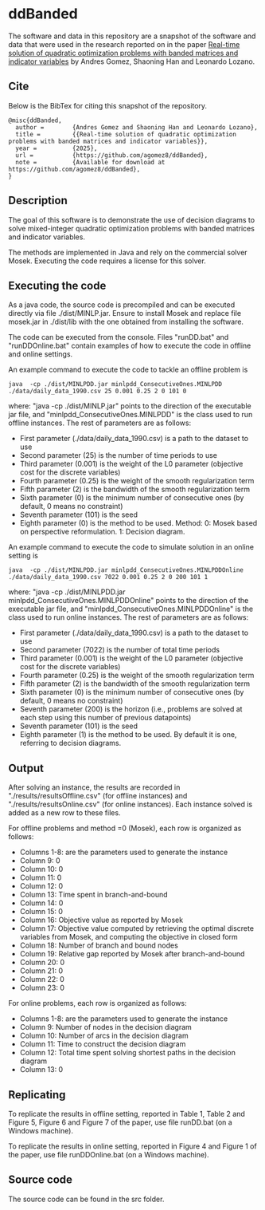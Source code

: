 
# ddBanded



The software and data in this repository are a snapshot of the software and data
that were used in the research reported on in the paper 
[Real-time solution of quadratic optimization problems with banded matrices and indicator variables](https://arxiv.org/abs/2405.03051) by Andres Gomez, Shaoning Han and Leonardo Lozano. 


<!--**Important: This code is being developed on an on-going basis at 
https://github.com/agomez8/ddBanded. Please go there if you would like to
get a more recent version or would like support**-->

## Cite

<!--To cite the contents of this repository, please cite both the paper and this repo, using their respective DOIs.


https://doi.org/10.1287/ijoc.2025.1215

https://doi.org/10.1287/ijoc.2025.1215.cd

Below is the BibTex for citing this snapshot of the repository.

```
@misc{ConicLTS,
  author =        {Andres Gomez and Jose Neto},
  publisher =     {INFORMS Journal on Computing},
  title =         {{Outlier detection in regression: Conic quadratic formulations}},
  year =          {2025},
  doi =           {10.1287/ijoc.2025.1215.cd},
  url =           {https://github.com/INFORMSJoC/2025.1215},
  note =          {Available for download at https://github.com/INFORMSJoC/2025.1215},
}  

```
-->

Below is the BibTex for citing this snapshot of the repository.

```
@misc{ddBanded,
  author =        {Andres Gomez and Shaoning Han and Leonardo Lozano},
  title =         {{Real-time solution of quadratic optimization problems with banded matrices and indicator variables}},
  year =          {2025},          
  url =           {https://github.com/agomez8/ddBanded},
  note =          {Available for download at https://github.com/agomez8/ddBanded},
}  

```


## Description

The goal of this software is to demonstrate the use of decision diagrams to solve mixed-integer quadratic optimization problems with banded matrices and indicator variables.

The methods are implemented in Java and rely on the commercial solver Mosek. Executing the code requires a license for this solver.

## Executing the code

As a java code, the source code is precompiled and can be executed directly via file ./dist/MINLP.jar. Ensure to install Mosek and replace file mosek.jar in ./dist/lib with the one obtained from installing the software.

The code can be executed from the console. Files "runDD.bat" and "runDDOnline.bat" contain examples of how to execute the code in offline and online settings. 

An example command to execute the code to tackle an offline problem is
```
java  -cp ./dist/MINLPDD.jar minlpdd_ConsecutiveOnes.MINLPDD ./data/daily_data_1990.csv 25 0.001 0.25 2 0 101 0
```
where: "java  -cp ./dist/MINLP.jar" points to the direction of the executable jar file, and "minlpdd_ConsecutiveOnes.MINLPDD" is the class used to run offline instances. The rest of parameters are as follows:
* First parameter (./data/daily_data_1990.csv) is a path to the dataset to use
* Second parameter (25) is the number of time periods to use
* Third parameter (0.001) is the weight of the L0 parameter (objective cost for the discrete variables)
* Fourth parameter (0.25) is the weight of the smooth regularization term
* Fifth parameter (2) is the bandwidth of the smooth regularization term
* Sixth parameter (0) is the minimum number of consecutive ones (by default, 0 means no constraint)
* Seventh parameter (101) is the seed
* Eighth parameter (0) is the method to be used. Method: 0: Mosek based on perspective reformulation. 1: Decision diagram.

An example command to execute the code to simulate solution in an online setting is
```
java  -cp ./dist/MINLPDD.jar minlpdd_ConsecutiveOnes.MINLPDDOnline ./data/daily_data_1990.csv 7022 0.001 0.25 2 0 200 101 1
```
where: "java  -cp ./dist/MINLPDD.jar minlpdd_ConsecutiveOnes.MINLPDDOnline" points to the direction of the executable jar file, and "minlpdd_ConsecutiveOnes.MINLPDDOnline" is the class used to run online instances. The rest of parameters are as follows:
* First parameter (./data/daily_data_1990.csv) is a path to the dataset to use
* Second parameter (7022) is the number of total time periods
* Third parameter (0.001) is the weight of the L0 parameter (objective cost for the discrete variables)
* Fourth parameter (0.25) is the weight of the smooth regularization term
* Fifth parameter (2) is the bandwidth of the smooth regularization term
* Sixth parameter (0) is the minimum number of consecutive ones (by default, 0 means no constraint)
* Seventh parameter (200) is the horizon (i.e., problems are solved at each step using this number of previous datapoints)
* Seventh parameter (101) is the seed
* Eighth parameter (1) is the method to be used. By default it is one, referring to decision diagrams.

## Output

After solving an instance, the results are recorded in "./results/resultsOffline.csv" (for offline instances) and "./results/resultsOnline.csv" (for online instances). Each instance solved is added as a new row to these files. 

For offline problems and method =0 (Mosek), each row is organized as follows:
* Columns 1-8:  are the parameters used to generate the instance
* Column 9: 0
* Column 10: 0
* Column 11: 0
* Column 12: 0
* Column 13: Time spent in branch-and-bound
* Column 14: 0
* Column 15: 0
* Column 16: Objective value as reported by Mosek
* Column 17: Objective value computed by retrieving the optimal discrete variables from Mosek, and computing the objective in closed form
* Column 18: Number of branch and bound nodes
* Column 19: Relative gap reported by Mosek after branch-and-bound
* Column 20: 0
* Column 21: 0
* Column 22: 0
* Column 23: 0

For online problems, each row is organized as follows:
* Columns 1-8:  are the parameters used to generate the instance
* Column 9: Number of nodes in the decision diagram
* Column 10: Number of arcs in the decision diagram
* Column 11: Time to construct the decision diagram
* Column 12: Total time spent solving shortest paths in the decision diagram
* Column 13: 0



## Replicating

To replicate the results in offline setting, reported in Table 1, Table 2 and Figure 5, Figure 6 and Figure 7 of the paper, use file runDD.bat (on a Windows machine).

To replicate the results in online setting, reported in Figure 4 and Figure 1 of the paper, use file runDDOnline.bat (on a Windows machine).

## Source code
The source code can be found in the src folder.


